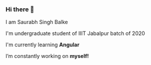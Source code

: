 ### Hi there 👋
I am Saurabh Singh Balke

I'm undergraduate student of IIIT Jabalpur batch of 2020

I'm currently learning **Angular**

I’m constantly working on **myself!**


<!--
**Saurabhbalke/SaurabhBalke** is a ✨ _special_ ✨ repository because its `README.md` (this file) appears on your GitHub profile.

Here are some ideas to get you started:

- 🔭 I’m currently working on ...
- 🌱 I’m currently learning ...
- 👯 I’m looking to collaborate on ...
- 🤔 I’m looking for help with ...
- 💬 Ask me about ...
- 📫 How to reach me: ...
- 😄 Pronouns: ...
- ⚡ Fun fact: ...
-->
